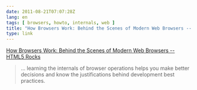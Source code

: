 ```yaml
---
date: 2011-08-21T07:07:28Z
lang: en
tags: [ browsers, howto, internals, web ]
title: "How Browsers Work: Behind the Scenes of Modern Web Browsers -- HTML5 Rocks"
type: link
---
```


[How Browsers Work: Behind the Scenes of Modern Web Browsers -- HTML5
Rocks](http://www.html5rocks.com/en/tutorials/internals/howbrowserswork/)

> ... learning the internals of browser operations helps you make better
> decisions and know the justifications behind development best
> practices.

